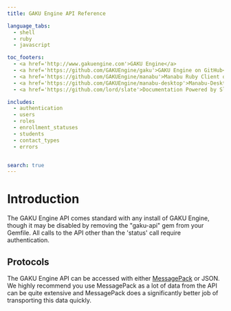 ```yaml
---
title: GAKU Engine API Reference

language_tabs:
  - shell
  - ruby
  - javascript

toc_footers:
  - <a href='http://www.gakuengine.com'>GAKU Engine</a>
  - <a href='https://github.com/GAKUEngine/gaku'>GAKU Engine on GitHub</a>
  - <a href='https://github.com/GAKUEngine/manabu'>Manabu Ruby Client on GitHub</a>
  - <a href='https://github.com/GAKUEngine/manabu-desktop'>Manabu-Desktop Ruby + GTK Client on GitHub</a>
  - <a href='https://github.com/lord/slate'>Documentation Powered by Slate</a>

includes:
  - authentication
  - users
  - roles
  - enrollment_statuses
  - students
  - contact_types
  - errors


search: true
---
```


Introduction
============

The GAKU Engine API comes standard with any install of GAKU Engine, though it may be disabled
by removing the "gaku-api" gem from your Gemfile. All calls to the API other than the 'status'
call require authentication.

Protocols
---------

The GAKU Engine API can be accessed with either [MessagePack](https://msgpack.org/) or JSON.
We highly recommend you use MessagePack as a lot of data from the API can be quite extensive
and MessagePack does a significantly better job of transporting this data quickly.
